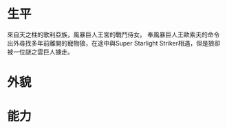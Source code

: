 <!-- TITLE: 貝莉爾 -->
<!-- SUBTITLE: 『以風暴巨人王歐索夫之名，施予天罰！』CV：朴璐美 -->

# 生平
來自天之柱的歌利亞族，風暴巨人王宮的戰鬥侍女。
奉風暴巨人王歐索夫的命令出外尋找多年前離開的寵物狼，在途中與Super Starlight Striker相遇，但是狼卻被一位謎之雲巨人擄走。

# 外貌

# 能力
